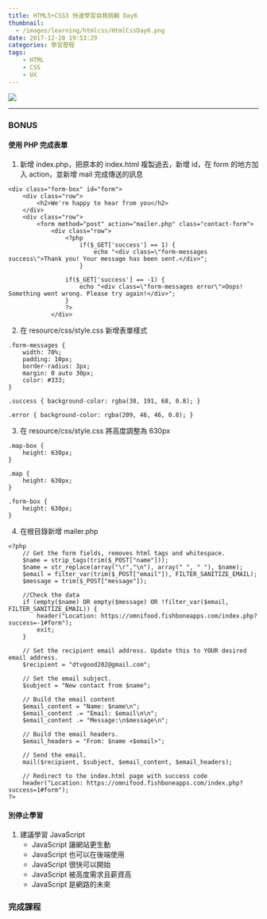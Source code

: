 ```yaml
---
title: HTML5+CSS3 快速學習自我挑戰 Day6
thumbnail:
  - /images/learning/htmlcss/HtmlCssDay6.png
date: 2017-12-20 19:53:29
categories: 學習歷程
tags: 
    - HTML
    - CSS
    - UX
---
```

<img src="/images/learning/htmlcss/HtmlCssDay6.png">

***
### BONUS
#### 使用 PHP 完成表單
1. 新增 index.php，把原本的 index.html 複製過去，新增 id，在 form 的地方加入 action，並新增 mail 完成傳送的訊息
```
<div class="form-box" id="form">
    <div class="row">
        <h2>We're happy to hear from you</h2>
    </div>
    <div class="row">
        <form method="post" action="mailer.php" class="contact-form">
            <div class="row">
                <?php
                    if($_GET['success'] == 1) {
                        echo "<div class=\"form-messages success\">Thank you! Your message has been sent.</div>";
                    }

                if($_GET['success'] == -1) {
                    echo "<div class=\"form-messages error\">Oops! Something went wrong. Please try again!</div>";
                }
                ?>
            </div>
```
2. 在 resource/css/style.css 新增表單樣式
```
.form-messages {
    width: 70%;
    padding: 10px;
    border-radius: 3px;
    margin: 0 auto 30px;
    color: #333;
}

.success { background-color: rgba(38, 191, 68, 0.8); }

.error { background-color: rgba(209, 46, 46, 0.8); }
```
3. 在 resource/css/style.css 將高度調整為 630px
```
.map-box {
    height: 630px;
}

.map {
    height: 630px;
}

.form-box {
    height: 630px;
}
```
4. 在根目錄新增 mailer.php
```
<?php
    // Get the form fields, removes html tags and whitespace.
    $name = strip_tags(trim($_POST["name"]));
    $name = str_replace(array("\r","\n"), array(" ", " "), $name);
    $email = filter_var(trim($_POST["email"]), FILTER_SANITIZE_EMAIL);
    $message = trim($_POST["message"]);

    //Check the data
    if (empty($name) OR empty($message) OR !filter_var($email, FILTER_SANITIZE_EMAIL)) {
        header("Location: https://omnifood.fishboneapps.com/index.php?success=-1#form");
        exit;
    }

    // Set the recipient email address. Update this to YOUR desired email address.
    $recipient = "dtvgood202@gmail.com";

    // Set the email subject.
    $subject = "New contact from $name";

    // Build the email content
    $email_content = "Name: $name\n";
    $email_content .= "Email: $email\n\n";
    $email_content .= "Message:\n$message\n";

    // Build the email headers.
    $email_headers = "From: $name <$email>";

    // Send the email.
    mail($recipient, $subject, $email_content, $email_headers);

    // Redirect to the index.html page with success code
    header("Location: https://omnifood.fishboneapps.com/index.php?success=1#form");
?>
```
#### 別停止學習
1. 建議學習 JavaScript
    - JavaScript 讓網站更生動
    - JavaScript 也可以在後端使用
    - JavaScript 很快可以開始
    - JavaScript 被高度需求且薪資高
    - JavaScript 是網路的未來
### 完成課程